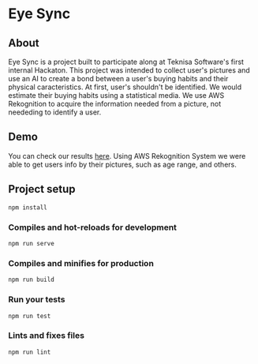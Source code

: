 # Eye Sync

## About 
Eye Sync is a project built to participate along at Teknisa Software's first internal Hackaton. This project was intended to collect user's pictures and use an AI to create a bond between a user's buying habits and their physical caracteristics. At first, user's shouldn't be identified. We would estimate their buying habits using a statistical media. We use AWS Rekognition to acquire the information needed from a picture, not neededing to identify a user.

## Demo 

You can check our results [here](https://thiguet.github.io/eye_sync/dist/#/home). Using AWS Rekognition System we were able to get users info by their pictures, such as age range, and others.

## Project setup
```
npm install
```

### Compiles and hot-reloads for development
```
npm run serve
```

### Compiles and minifies for production
```
npm run build
```

### Run your tests
```
npm run test
```

### Lints and fixes files
```
npm run lint
```
